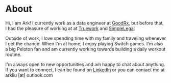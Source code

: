 # About

Hi, I am Ark! I currently work as a data engineer at [GoodRx][], but before
that, I had the pleasure of working at at [Truework][] and [SimpleLegal][]

Outside of work, I love spending time with my family and traveling whenever I
get the chance. When I'm at home, I enjoy playing Switch games. I'm also a big
Peloton fan and am currently working towards building a daily workout routine.

I'm always open to new opportunities and am happy to chat about anything. If
you want to connect, I can be found on [LinkedIn][] or you can contact me at
arkliu [at] outlook.com

[GoodRx]: https://www.goodrx.com
[LinkedIn]: https://www.linkedin.com/in/ark-liu
[SimpleLegal]: https://www.simplelegal.com
[Truework]: https://www.truework.com
